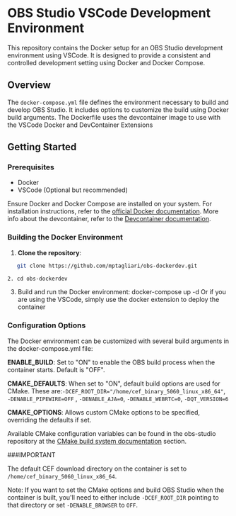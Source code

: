 # OBS Studio VSCode Development Environment

This repository contains the Docker setup for an OBS Studio development environment using VSCode. It is designed to provide a consistent and controlled development setting using Docker and Docker Compose.

## Overview

The `docker-compose.yml` file defines the environment necessary to build and develop OBS Studio. It includes options to customize the build using Docker build arguments.
The Dockerfile uses the devcontainer image to use with the VSCode Docker and DevContainer Extensions

## Getting Started

### Prerequisites

- Docker
- VSCode (Optional but recommended)

Ensure Docker and Docker Compose are installed on your system. For installation instructions, refer to the [official Docker documentation](https://docs.docker.com/get-docker/).
More info about the devcontainer, refer to the [Devcontainer documentation](https://containers.dev).


### Building the Docker Environment

1. **Clone the repository**:
```bash
   git clone https://github.com/mptagliari/obs-dockerdev.git
```
```sh
2. cd obs-dockerdev
```
3. Build and run the Docker environment:
    docker-compose up -d
   Or if you are using the VSCode, simply use the docker extension to deploy the container

### Configuration Options
The Docker environment can be customized with several build arguments in the docker-compose.yml file:

**ENABLE_BUILD**: Set to "ON" to enable the OBS build process when the container starts. Default is "OFF".

**CMAKE_DEFAULTS**: When set to "ON", default build options are used for CMake. These are:`-DCEF_ROOT_DIR="/home/cef_binary_5060_linux_x86_64"`, `-DENABLE_PIPEWIRE=OFF` , `-DENABLE_AJA=0`, `-DENABLE_WEBRTC=0`, `-DQT_VERSION=6`

**CMAKE_OPTIONS**: Allows custom CMake options to be specified, overriding the defaults if set.

Available CMake configuration variables can be found in the obs-studio repository at the [CMake build system documentation](https://github.com/obsproject/obs-studio/wiki/building-obs-studio#cmake) section. 

###IMPORTANT

The default CEF download directory on the container is set to `/home/cef_binary_5060_linux_x86_64`.

Note: If you want to set the CMake options and build OBS Studio when the container is built, you'll need to either include `-DCEF_ROOT_DIR` pointing to that directory or set `-DENABLE_BROWSER` to `OFF`.

